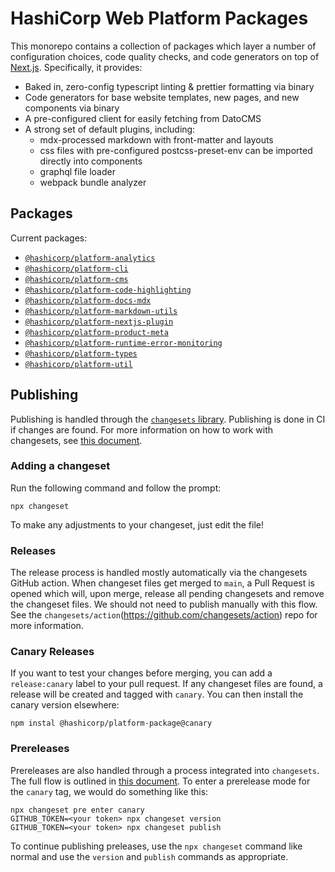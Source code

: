 # HashiCorp Web Platform Packages

This monorepo contains a collection of packages which layer a number of configuration choices, code quality checks, and code generators on top of [Next.js](<[Next.js](https://nextjs.org/)>). Specifically, it provides:

- Baked in, zero-config typescript linting & prettier formatting via binary
- Code generators for base website templates, new pages, and new components via binary
- A pre-configured client for easily fetching from DatoCMS
- A strong set of default plugins, including:
  - mdx-processed markdown with front-matter and layouts
  - css files with pre-configured postcss-preset-env can be imported directly into components
  - graphql file loader
  - webpack bundle analyzer

## Packages

Current packages:

- [`@hashicorp/platform-analytics`](/packages/analytics)
- [`@hashicorp/platform-cli`](/packages/cli)
- [`@hashicorp/platform-cms`](/packages/cms)
- [`@hashicorp/platform-code-highlighting`](/packages/code-highlighting)
- [`@hashicorp/platform-docs-mdx`](/packages/docs-mdx)
- [`@hashicorp/platform-markdown-utils`](/packages/markdown-utils)
- [`@hashicorp/platform-nextjs-plugin`](/packages/nextjs-plugin)
- [`@hashicorp/platform-product-meta`](/packages/product-meta)
- [`@hashicorp/platform-runtime-error-monitoring`](/packages/runtime-error-monitoring)
- [`@hashicorp/platform-types`](/packages/types)
- [`@hashicorp/platform-util`](/packages/util)

## Publishing

Publishing is handled through the [`changesets` library](https://github.com/atlassian/changesets). Publishing is done in CI if changes are found. For more information on how to work with changesets, see [this document](https://github.com/atlassian/changesets/blob/main/docs/adding-a-changeset.md).

### Adding a changeset

Run the following command and follow the prompt:

```
npx changeset
```

To make any adjustments to your changeset, just edit the file!

### Releases

The release process is handled mostly automatically via the changesets GitHub action. When changeset files get merged to `main`, a Pull Request is opened which will, upon merge, release all pending changesets and remove the changeset files. We should not need to publish manually with this flow. See the `changesets/action`(https://github.com/changesets/action) repo for more information.

### Canary Releases

If you want to test your changes before merging, you can add a `release:canary` label to your pull request. If any changeset files are found, a release will be created and tagged with `canary`. You can then install the canary version elsewhere:

```
npm instal @hashicorp/platform-package@canary
```

### Prereleases

Prereleases are also handled through a process integrated into `changesets`. The full flow is outlined in [this document](https://github.com/atlassian/changesets/blob/main/docs/prereleases.md). To enter a prerelease mode for the `canary` tag, we would do something like this:

```
npx changeset pre enter canary
GITHUB_TOKEN=<your token> npx changeset version
GITHUB_TOKEN=<your token> npx changeset publish
```

To continue publishing preleases, use the `npx changeset` command like normal and use the `version` and `publish` commands as appropriate.
